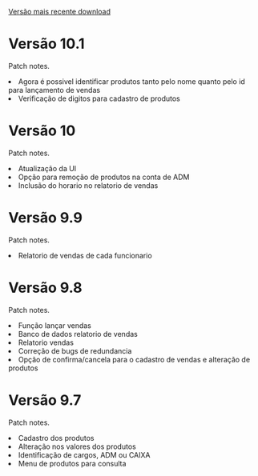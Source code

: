 <a href=""> <p>Versão mais recente download</p></a>
<h1>Versão 10.1</h1>

<p>Patch notes.</p>

<li>Agora é possivel identificar produtos tanto pelo nome quanto pelo id para lançamento de vendas</li>
<li>Verificação de digitos para cadastro de produtos</li>

<h1>Versão 10</h1>

<p>Patch notes.</p>

<li>Atualização da UI</li>
<li>Opção para remoção de produtos na conta de ADM</li>
<li>Inclusão do horario no relatorio de vendas</li>

<h1>Versão 9.9</h1>

<p>Patch notes.</p>

<li>Relatorio de vendas de cada funcionario</li>

<h1>Versão 9.8</h1>

<p>Patch notes.</p>

<li>Função lançar vendas</li>
<li>Banco de dados relatorio de vendas</li>
<li>Relatorio vendas</li>
<li>Correção de bugs de redundancia</li>
<li>Opção de confirma/cancela para o cadastro de vendas e alteração de produtos</li>

<h1>Versão 9.7</h1>

<p>Patch notes.</p>

<li>Cadastro dos produtos</li>
<li>Alteração nos valores dos produtos</li>
<li>Identificação de cargos, ADM ou CAIXA</li>
<li>Menu de produtos para consulta</li>





